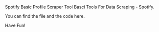 Spotify Basic Profile Scraper Tool
Basci Tools For Data Scraping - Spotify.

You can find the file and the code here. 

Have Fun!
